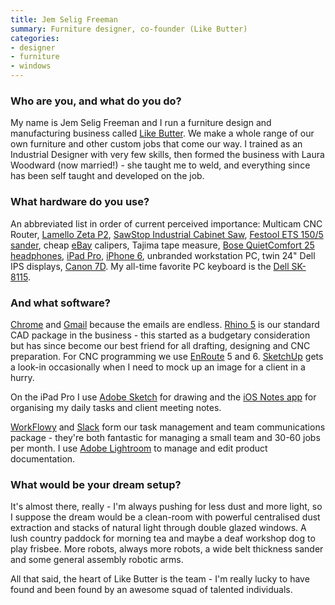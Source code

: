 ```yaml
---
title: Jem Selig Freeman
summary: Furniture designer, co-founder (Like Butter)
categories:
- designer
- furniture
- windows
---
```


### Who are you, and what do you do?

My name is Jem Selig Freeman and I run a furniture design and manufacturing business called [Like Butter](http://likebutter.com.au/ "Jem's furniture design company website."). We make a whole range of our own furniture and other custom jobs that come our way. I trained as an Industrial Designer with very few skills, then formed the business with Laura Woodward (now married!) - she taught me to weld, and everything since has been self taught and developed on the job.

### What hardware do you use?

An abbreviated list in order of current perceived importance: Multicam CNC Router, [Lamello Zeta P2][zeta-p2], [SawStop Industrial Cabinet Saw][industrial-cabinet-saw], [Festool ETS 150/5 sander][ets-150-5], cheap [eBay][] calipers, Tajima tape measure, [Bose QuietComfort 25 headphones][quietcomfort-25], [iPad Pro][ipad-pro], [iPhone 6][iphone-6], unbranded workstation PC, twin 24" Dell IPS displays, [Canon 7D][eos-7d]. My all-time favorite PC keyboard is the [Dell SK-8115][sk-8115].

### And what software?

[Chrome][] and [Gmail][] because the emails are endless. [Rhino 5][rhino] is our standard CAD package in the business - this started as a budgetary consideration but has since become our best friend for all drafting, designing and CNC preparation. For CNC programming we use [EnRoute][] 5 and 6. [SketchUp][] gets a look-in occasionally when I need to mock up an image for a client in a hurry.

On the iPad Pro I use [Adobe Sketch][photoshop-sketch-ios] for drawing and the [iOS Notes app][notes-ios] for organising my daily tasks and client meeting notes.

[WorkFlowy][] and [Slack][] form our task management and team communications package - they're both fantastic for managing a small team and 30-60 jobs per month. I use [Adobe Lightroom][lightroom] to manage and edit product documentation.

### What would be your dream setup?

It's almost there, really - I'm always pushing for less dust and more light, so I suppose the dream would be a clean-room with powerful centralised dust extraction and stacks of natural light through double glazed windows. A lush country paddock for morning tea and maybe a deaf workshop dog to play frisbee. More robots, always more robots, a wide belt thickness sander and some general assembly robotic arms.

All that said, the heart of Like Butter is the team - I'm really lucky to have found and been found by an awesome squad of talented individuals.

[ipad-pro]: https://en.wikipedia.org/wiki/IPad_Pro "An iOS tablet."
[iphone-6]: https://en.wikipedia.org/wiki/IPhone_6 "A smartphone."
[industrial-cabinet-saw]: http://www.sawstop.com/table-saws/by-model/industrial-cabinet-saw#overview "A cabinet saw."
[zeta-p2]: http://www.lamello.com/en/home/join-wood/p-system/zeta-p2.html "A biscuit wood joiner."
[sk-8115]: https://www.newegg.com/Product/Product.aspx?Item=9SIA4KZ3V12351 "A USB keyboard."
[quietcomfort-25]: https://www.bose.com/en_us/products/headphones/over_ear_headphones/quietcomfort-25-acoustic-noise-cancelling-headphones-apple-devices.html "Noise-cancelling headphones."
[ets-150-5]: https://www.festool.com/Products/Pages/Product-Detail.aspx?pid=571911&name=Eccentric-sander-ETS-150-5-EQ-Plus "An electric sander."
[eos-7d]: https://www.usa.canon.com/cusa/consumer/products/cameras/slr_cameras/eos_7d "An 18 megapixel digital SLR."
[rhino]: https://www.rhino3d.com/ "3D modelling software."
[notes-ios]: https://en.wikipedia.org/wiki/Notes_(application) "A built-in note-taking app."
[gmail]: https://mail.google.com/mail/ "Web-based email."
[sketchup]: https://www.sketchup.com/ "3D modeling software."
[slack]: https://slack.com/ "A collaboration service."
[chrome]: https://www.google.com/intl/en/chrome/browser/ "A WebKit-based browser, where each tab runs in its own thread."
[enroute]: http://enroutesoftware.com/ "CNC software."
[ebay]: https://www.ebay.com/ "An auction service."
[lightroom]: https://www.adobe.com/products/photoshop-lightroom.html "Photo management and editing software."
[photoshop-sketch-ios]: https://itunes.apple.com/us/app/adobe-photoshop-sketch/id839085644 "A drawing and illustration app."
[workflowy]: https://workflowy.com/ "A task/to-do service."
